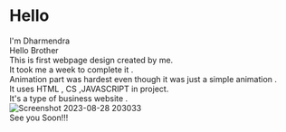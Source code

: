 # Hello
I'm Dharmendra
<br>
Hello Brother
<br>
This is first webpage design created by me. 
<br>
It took me a week to complete it .
<br>
Animation part was hardest even though it was just a simple animation .
<br>
It uses HTML , CS ,JAVASCRIPT in project.
<br>
It's a type of business website .
<br>
![Screenshot 2023-08-28 203033](https://github.com/Dharmendra1947/Business_Website_Landing_Page/assets/123721218/eb85deaf-b104-4d61-bc9e-e8fe2d02b62e)
<br>
See you Soon!!!
